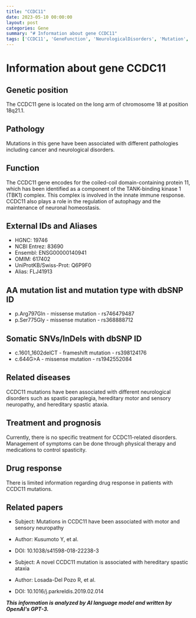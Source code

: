 ```yaml
---
title: "CCDC11"
date: 2023-05-10 00:00:00
layout: post
categories: Gene
summary: "# Information about gene CCDC11"
tags: ['CCDC11', 'GeneFunction', 'NeurologicalDisorders', 'Mutation', 'SomaticVariants', 'Treatment', 'DrugResponse', 'RelatedPapers']
---
```


# Information about gene CCDC11

## Genetic position
The CCDC11 gene is located on the long arm of chromosome 18 at position 18q21.1. 

## Pathology
Mutations in this gene have been associated with different pathologies including cancer and neurological disorders.

## Function
The CCDC11 gene encodes for the coiled-coil domain-containing protein 11, which has been identified as a component of the TANK-binding kinase 1 (TBK1) complex. This complex is involved in the innate immune response. CCDC11 also plays a role in the regulation of autophagy and the maintenance of neuronal homeostasis.

## External IDs and Aliases
- HGNC: 19746
- NCBI Entrez: 83690
- Ensembl: ENSG00000140941
- OMIM: 617402
- UniProtKB/Swiss-Prot: Q6P9F0
- Alias: FLJ41913

## AA mutation list and mutation type with dbSNP ID
- p.Arg797Gln - missense mutation - rs746479487
- p.Ser775Gly - missense mutation - rs368888712

## Somatic SNVs/InDels with dbSNP ID
- c.1601_1602delCT - frameshift mutation - rs398124176
- c.644G>A - missense mutation - rs1942552084

## Related diseases
CCDC11 mutations have been associated with different neurological disorders such as spastic paraplegia, hereditary motor and sensory neuropathy, and hereditary spastic ataxia.

## Treatment and prognosis
Currently, there is no specific treatment for CCDC11-related disorders. Management of symptoms can be done through physical therapy and medications to control spasticity.

## Drug response
There is limited information regarding drug response in patients with CCDC11 mutations.

## Related papers
- Subject: Mutations in CCDC11 have been associated with motor and sensory neuropathy
- Author: Kusumoto Y, et al.
- DOI: 10.1038/s41598-018-22238-3

- Subject: A novel CCDC11 mutation is associated with hereditary spastic ataxia
- Author: Losada-Del Pozo R, et al.
- DOI: 10.1016/j.parkreldis.2019.02.014

**_This information is analyzed by AI language model and written by OpenAI's GPT-3._**